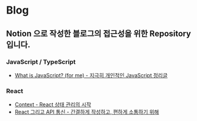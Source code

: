 # Blog

## Notion 으로 작성한 블로그의 접근성을 위한 Repository 입니다.

### JavaScript / TypeScript
- [What is JavaScript? (for me) - 지극히 개인적인 JavaScript 정리글](https://www.notion.so/What-is-JavaScript-for-me-50faa37ba28443029209f633d08b6fdf)

### React
- [Context - React 상태 관리의 시작](https://www.notion.so/Context-ed66884418df497ba69fb45466ae5c58)
- [React 그리고 API 통신 - 간결하게 작성하고, 편하게 소통하기 위해](https://www.notion.so/React-API-8abf0f8a48284ba3bad594403a1179e2)